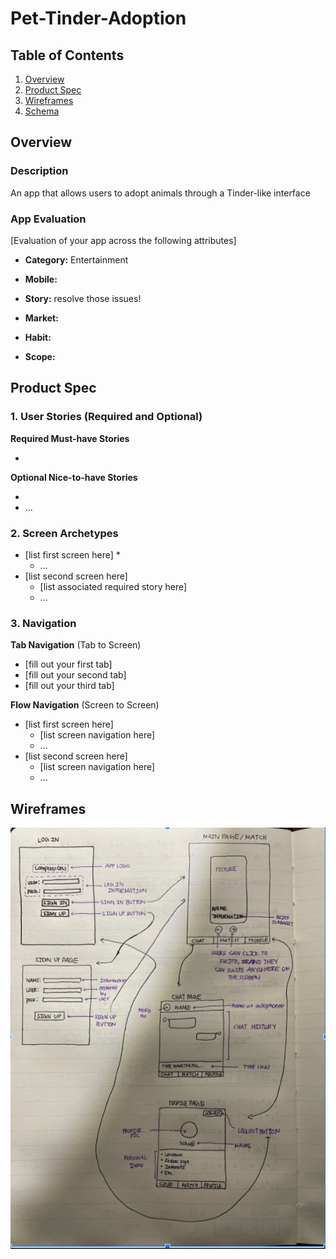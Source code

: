 # Pet-Tinder-Adoption

## Table of Contents
1. [Overview](#Overview)
1. [Product Spec](#Product-Spec)
1. [Wireframes](#Wireframes)
2. [Schema](#Schema)

## Overview
### Description
An app that allows users to adopt animals through a Tinder-like interface

### App Evaluation
[Evaluation of your app across the following attributes]
- **Category:**
    Entertainment
- **Mobile:**
    
- **Story:**
    resolve those issues! 

- **Market:**
    
- **Habit:**
    
- **Scope:**
    
    
## Product Spec

### 1. User Stories (Required and Optional)

**Required Must-have Stories**

* 

**Optional Nice-to-have Stories**

* 
* ...

### 2. Screen Archetypes

* [list first screen here]
   *
   * ...
* [list second screen here]
   * [list associated required story here]
   * ...

### 3. Navigation

**Tab Navigation** (Tab to Screen)

* [fill out your first tab]
* [fill out your second tab]
* [fill out your third tab]

**Flow Navigation** (Screen to Screen)

* [list first screen here]
   * [list screen navigation here]
   * ...
* [list second screen here]
   * [list screen navigation here]
   * ...

## Wireframes

<img src="AppWireFrame.png" width=600>
